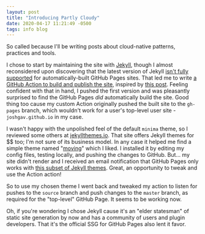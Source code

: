 ```yaml
---
layout: post
title: "Introducing Partly Cloudy"
date: 2020-04-17 11:21:49 -0500
tags: info blog
---
```


So called because I'll be writing posts about cloud-native patterns, practices and tools.

I chose to start by maintaining the site with [Jekyll](https://jekyllrb.com/), though I almost reconsidered upon discovering that the latest version of Jekyll [isn't fully supported](https://github.com/github/pages-gem/issues/651) for automatically-built GitHub Pages sites. That led me to write [a GitHub Action to build and publish the site](https://github.com/joshgav/joshgav.github.io/blob/master/.github/workflows/publish-site.yaml), inspired by [this post](https://sujaykundu.com/blog/post/deploy-jekyll-using-github-pages-and-github-actions). Feeling confident with that in hand, I pushed the first version and was pleasantly surprised to find the GitHub Pages *did* automatically build the site. Good thing too cause my custom Action originally pushed the built site to the `gh-pages` branch, which wouldn't work for a user's top-level user site - `joshgav.github.io` in my case.

I wasn't happy with the unpolished feel of the default `minima` theme, so I reviewed some others at [jekyllthemes.io](https://jekyllthemes.io/). That site offers Jekyll themes for $$ too; I'm not sure of its business model. In any case it helped me find a simple theme named "[moving](https://github.com/huangyz0918/moving)" which I liked. I installed it by editing my config files, testing locally, and pushing the changes to GitHub. But... my site didn't render and I received an email notification that GitHub Pages only works with [this subset of Jekyll themes](https://pages.github.com/themes/). Great, an opportunity to tweak and use the Action action!

So to use my chosen theme I went back and tweaked my action to listen for pushes to the `source` branch and push changes to the `master` branch, as required for the "top-level" GitHub Page. It seems to be working now.

Oh, if you're wondering I chose Jekyll cause it's an "elder statesman" of static site generation by now and has a community of users and plugin developers. That it's the official SSG for GitHub Pages also lent it favor.